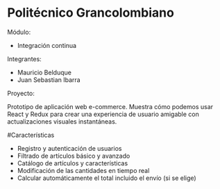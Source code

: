 # Politécnico Grancolombiano

Módulo: 
<ul>
<li>Integración continua</li>
</ul>

Integrantes: 
<ul>
<li>Mauricio Belduque</li>
<li>Juan Sebastian Ibarra</li>
</ul>

Proyecto: 

Prototipo de aplicación web e-commerce. Muestra cómo podemos usar React y Redux para crear una experiencia de usuario amigable con actualizaciones visuales instantáneas.

#Características

<ul>
<li>Registro y autenticación de usuarios
<li>Filtrado de artículos básico y avanzado
<li>Catálogo de artículos y características
<li>Modificación de las cantidades en tiempo real
<li>Calcular automáticamente el total incluido el envío (si se elige)
</ul>
